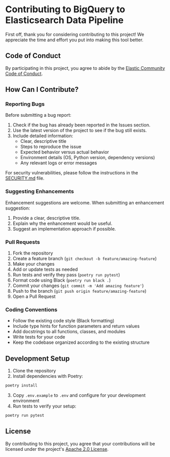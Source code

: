 # Contributing to BigQuery to Elasticsearch Data Pipeline

First off, thank you for considering contributing to this project! We appreciate the time and effort you put into making this tool better.

## Code of Conduct

By participating in this project, you agree to abide by the [Elastic Community Code of Conduct](https://www.elastic.co/community/codeofconduct).

## How Can I Contribute?

### Reporting Bugs

Before submitting a bug report:

1. Check if the bug has already been reported in the Issues section.
2. Use the latest version of the project to see if the bug still exists.
3. Include detailed information:
   - Clear, descriptive title
   - Steps to reproduce the issue
   - Expected behavior versus actual behavior
   - Environment details (OS, Python version, dependency versions)
   - Any relevant logs or error messages

For security vulnerabilities, please follow the instructions in the [SECURITY.md](SECURITY.md) file.

### Suggesting Enhancements

Enhancement suggestions are welcome. When submitting an enhancement suggestion:

1. Provide a clear, descriptive title.
2. Explain why the enhancement would be useful.
3. Suggest an implementation approach if possible.

### Pull Requests

1. Fork the repository
2. Create a feature branch (`git checkout -b feature/amazing-feature`)
3. Make your changes
4. Add or update tests as needed
5. Run tests and verify they pass (`poetry run pytest`)
6. Format code using Black (`poetry run black .`) 
7. Commit your changes (`git commit -m 'Add amazing feature'`)
8. Push to the branch (`git push origin feature/amazing-feature`)
9. Open a Pull Request

### Coding Conventions

- Follow the existing code style (Black formatting)
- Include type hints for function parameters and return values
- Add docstrings to all functions, classes, and modules
- Write tests for your code
- Keep the codebase organized according to the existing structure

## Development Setup

1. Clone the repository
2. Install dependencies with Poetry:
```bash
poetry install
```
3. Copy `.env.example` to `.env` and configure for your development environment
4. Run tests to verify your setup:
```bash
poetry run pytest
```

## License

By contributing to this project, you agree that your contributions will be licensed under the project's [Apache 2.0 License](LICENSE).